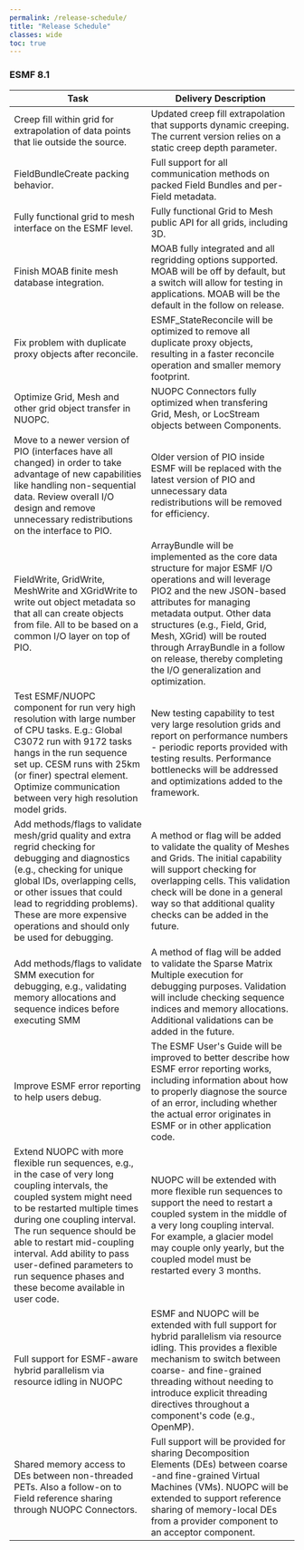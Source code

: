 ```yaml
---
permalink: /release-schedule/
title: "Release Schedule"
classes: wide
toc: true
---
```


### ESMF 8.1

|Task|Delivery Description|
|--- |--- |
|Creep fill within grid for extrapolation of data points that lie outside the source.|Updated creep fill extrapolation that supports dynamic creeping. The current version relies on a static creep depth parameter.|
|FieldBundleCreate packing behavior.|Full support for all communication methods on packed Field Bundles and per-Field metadata.|
|Fully functional grid to mesh interface on the ESMF level.|Fully functional Grid to Mesh public API for all grids, including 3D.|
|Finish MOAB finite mesh database integration.|MOAB fully integrated and all regridding options supported. MOAB will be off by default, but a switch will allow for testing in applications. MOAB will be the default in the follow on release.|
|Fix problem with duplicate proxy objects after reconcile.|ESMF_StateReconcile will be optimized to remove all duplicate proxy objects, resulting in a faster reconcile operation and smaller memory footprint.|
|Optimize Grid, Mesh and other grid object transfer in NUOPC.|NUOPC Connectors fully optimized when transfering Grid, Mesh, or LocStream objects between Components.|
|Move to a newer version of PIO (interfaces have all changed) in order to take advantage of new capabilities like handling non-sequential data. Review overall I/O design and remove unnecessary redistributions on the interface to PIO.|Older version of PIO inside ESMF will be replaced with the latest version of PIO and unnecessary data redistributions will be removed for efficiency.|
|FieldWrite, GridWrite, MeshWrite and XGridWrite to write out object metadata so that all can create objects from file. All to be based on a common I/O layer on top of PIO.|ArrayBundle will be implemented as the core data structure for major ESMF I/O operations and will leverage PIO2 and the new JSON-based attributes for managing metadata output. Other data structures (e.g., Field, Grid, Mesh, XGrid) will be routed through ArrayBundle in a follow on release, thereby completing the I/O generalization and optimization.|
|Test ESMF/NUOPC component for run very high resolution with large number of CPU tasks. E.g.: Global C3072 run with 9172 tasks hangs in the run sequence set up. CESM runs with 25km (or finer) spectral element. Optimize communication between very high resolution model grids.|New testing capability to test very large resolution grids and report on performance numbers - periodic reports provided with testing results. Performance bottlenecks will be addressed and optimizations added to the framework.|
|Add methods/flags to validate mesh/grid quality and extra regrid checking for debugging and diagnostics (e.g., checking for unique global IDs, overlapping cells, or other issues that could lead to regridding problems). These are more expensive operations and should only be used for debugging.|A method or flag will be added to validate the quality of Meshes and Grids. The initial capability will support checking for overlapping cells. This validation check will be done in a general way so that additional quality checks can be added in the future.|
|Add methods/flags to validate SMM execution for debugging, e.g., validating memory allocations and sequence indices before executing SMM|A method of flag will be added to validate the Sparse Matrix Multiple execution for debugging purposes. Validation will include checking sequence indices and memory allocations. Additional validations can be added in the future.|
|Improve ESMF error reporting to help users debug.|The ESMF User's Guide will be improved to better describe how ESMF error reporting works, including information about how to properly diagnose the source of an error, including whether the actual error originates in ESMF or in other application code.|
|Extend NUOPC with more flexible run sequences, e.g., in the case of very long coupling intervals, the coupled system might need to be restarted multiple times during one coupling interval. The run sequence should be able to restart mid-coupling interval. Add ability to pass user-defined parameters to run sequence phases and these become available in user code.|NUOPC will be extended with more flexible run sequences to support the need to restart a coupled system in the middle of a very long coupling interval. For example, a glacier model may couple only yearly, but the coupled model must be restarted every 3 months.|
|Full support for ESMF-aware hybrid parallelism via resource idling in NUOPC|ESMF and NUOPC will be extended with full support for hybrid parallelism via resource idling. This provides a flexible mechanism to switch between coarse- and fine-grained threading without needing to introduce explicit threading directives throughout a component's code (e.g., OpenMP).|
|Shared memory access to DEs between non-threaded PETs. Also a follow-on to Field reference sharing through NUOPC Connectors.|Full support will be provided for sharing Decomposition Elements (DEs) between coarse -and fine-grained Virtual Machines (VMs). NUOPC will be extended to support reference sharing of memory-local DEs from a provider component to an acceptor component.|


